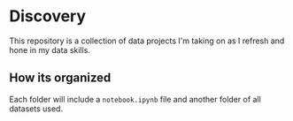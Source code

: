# Discovery

This repository is a collection of data projects I'm taking on as I refresh and hone in my data skills.

## How its organized

Each folder will include a `notebook.ipynb` file and another folder of all datasets used.

